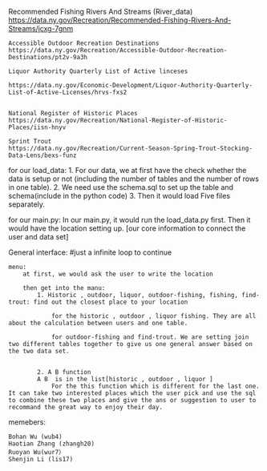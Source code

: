    Recommended Fishing Rivers And Streams (River_data)
    https://data.ny.gov/Recreation/Recommended-Fishing-Rivers-And-Streams/jcxg-7gnm

    Accessible Outdoor Recreation Destinations
    https://data.ny.gov/Recreation/Accessible-Outdoor-Recreation-Destinations/pt2v-9a3h

    Liquor Authority Quarterly List of Active linceses

    https://data.ny.gov/Economic-Development/Liquor-Authority-Quarterly-List-of-Active-Licenses/hrvs-fxs2


    National Register of Historic Places
    https://data.ny.gov/Recreation/National-Register-of-Historic-Places/iisn-hnyv

    Sprint Trout 
    https://data.ny.gov/Recreation/Current-Season-Spring-Trout-Stocking-Data-Lens/bexs-funz

for our load_data:
    1. For our data, we at first have the check whether the data is setup or not (including the number of tables and the number of rows in one table).
    2. We need use the schema.sql to set up the table and schema(include in the python code)
    3. Then it would load Five files separately.

for our main.py:
    In our main.py, it would run the load_data.py first.
    Then it would have the location setting up. [our core information to connect the user and data set]


General interface:
    #just a infinite loop to continue

    menu:
        at first, we would ask the user to write the location
        
        then get into the manu:
            1. Historic , outdoor, liquor, outdoor-fishing, fishing, find-trout: find out the closest place to your location 

                for the historic , outdoor , liquor fishing. They are all about the calculation between users and one table. 

                for outdoor-fishing and find-trout. We are setting join two different tables together to give us one general answer based on the two data set. 


            2. A B function 
            A B  is in the list[historic , outdoor , liquor ]
                For the this function which is different for the last one. It can take two interested places which the user pick and use the sql to combine these two places and give the ans or suggestion to user to recommand the great way to enjoy their day. 
   

memebers:

    Bohan Wu (wub4)
    Haotian Zhang (zhangh20)
    Ruoyan Wu(wur7）
    Shenjin Li (lis17)
    
                  
                
